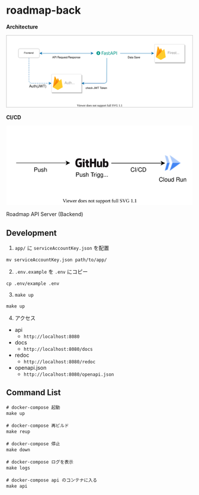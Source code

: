 # roadmap-back

**Architecture**

![](fig/infra_architecture.drawio.svg)

**CI/CD**

![](fig/ci_cd.drawio.svg)

Roadmap API Server (Backend)

## Development

1. `app/` に `serviceAccountKey.json` を配置

```shell
mv serviceAccountKey.json path/to/app/
```

2. `.env.example` を `.env` にコピー

```shell
cp .env/example .env
```

3. `make up`

```shell
make up
```

4. アクセス
  * api
    * `http://localhost:8080`
  * docs
    * `http://localhost:8080/docs`
  * redoc
    * `http://localhost:8080/redoc`
  * openapi.json
    * `http://localhost:8080/openapi.json`
## Command List

```shell
# docker-compose 起動
make up

# docker-compose 再ビルド
make reup

# docker-compose 停止
make down

# docker-compose ログを表示
make logs

# docker-compose api のコンテナに入る
make api
```